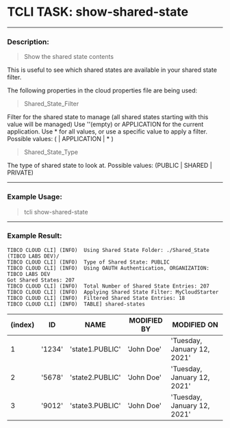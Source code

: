 # TCLI TASK: show-shared-state

---
### Description:
> Show the shared state contents

This is useful to see which shared states are available in your shared state filter.

The following properties in the cloud properties file are being used:

> Shared_State_Filter

Filter for the shared state to manage (all shared states starting with this value will be managed)
Use ''(empty) or APPLICATION for the current application. Use * for all values, or use a specific value to apply a filter.
Possible values: ( <Filter> | APPLICATION | * )

> Shared_State_Type

The type of shared state to look at.
Possible values: (PUBLIC | SHARED | PRIVATE)

---
### Example Usage:
> tcli show-shared-state

---
### Example Result:

```console
TIBCO CLOUD CLI] (INFO)  Using Shared State Folder: ./Shared_State (TIBCO LABS DEV)/
TIBCO CLOUD CLI] (INFO)  Type of Shared State: PUBLIC
TIBCO CLOUD CLI] (INFO)  Using OAUTH Authentication, ORGANIZATION: TIBCO LABS DEV
Got Shared States: 207
TIBCO CLOUD CLI] (INFO)  Total Number of Shared State Entries: 207
TIBCO CLOUD CLI] (INFO)  Applying Shared State Filter: MyCloudStarter
TIBCO CLOUD CLI] (INFO)  Filtered Shared State Entries: 18
TIBCO CLOUD CLI] (INFO)  TABLE] shared-states 
```

|(index)|ID|NAME|MODIFIED BY|MODIFIED ON|
--- | --- | --- | --- | ---
| 1 | '1234' | 'state1.PUBLIC' | 'John Doe' | 'Tuesday, January 12, 2021'  |
| 2 | '5678' | 'state2.PUBLIC' | 'John Doe' | 'Tuesday, January 12, 2021'  |
| 3 | '9012' | 'state3.PUBLIC' | 'John Doe' | 'Tuesday, January 12, 2021'  |
